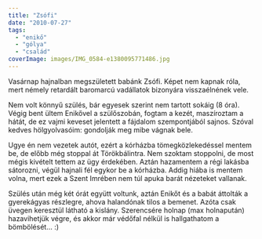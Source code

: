 ```yaml
---
title: "Zsófi"
date: "2010-07-27"
tags: 
  - "enikő"
  - "gólya"
  - "család"
coverImage: images/IMG_0584-e1380095771486.jpg
---
```


Vasárnap hajnalban megszületett babánk Zsófi. Képet nem kapnak róla, mert némely retardált baromarcú vadállatok bizonyára visszaélnének vele.

Nem volt könnyű szülés, bár egyesek szerint nem tartott sokáig (8 óra). Végig bent ültem Enikővel a szülőszobán, fogtam a kezét, maszíroztam a hátát, de ez vajmi keveset jelentett a fájdalom szempontjából sajnos. Szóval kedves hölgyolvasóim: gondolják meg mibe vágnak bele.

Ugye én nem vezetek autót, ezért a kórházba tömegközlekedéssel mentem be, de előbb még stoppal át Törökbálintra. Nem szoktam stoppolni, de most mégis kivételt tettem az ügy érdekében. Aztán hazamentem a régi lakásba sátorozni, végül hajnali fél egykor be a kórházba. Addig hiába is mentem volna, mert ezek a Szent Imrében nem túl apuka barát nézeteket vallanak.

Szülés után még két órát együtt voltunk, aztán Enikőt és a babát áttolták a gyerekágyas részlegre, ahova halandónak tilos a bemenet. Azóta csak üvegen keresztül látható a kislány. Szerencsére holnap (max holnapután) hazavihetjük végre, és akkor már védőfal nélkül is hallgathatom a bömbölését... :)
